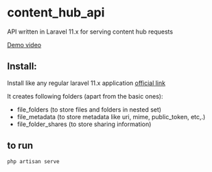 # content_hub_api

API written in Laravel 11.x for serving content hub requests

[Demo video](https://drive.google.com/file/d/1WW8f302xrRK1iFyM8DrAcW6VWQ5IMyc2/view)
## Install:

Install like any regular laravel 11.x application 
[official link](https://laravel.com/docs/11.x#installing-php)

It creates following folders (apart from the basic ones):
- file_folders (to store files and folders in nested set)
- file_metadata (to store metadata like uri, mime, public_token, etc,.)
- file_folder_shares (to store sharing information)

## to run
```
php artisan serve
```

